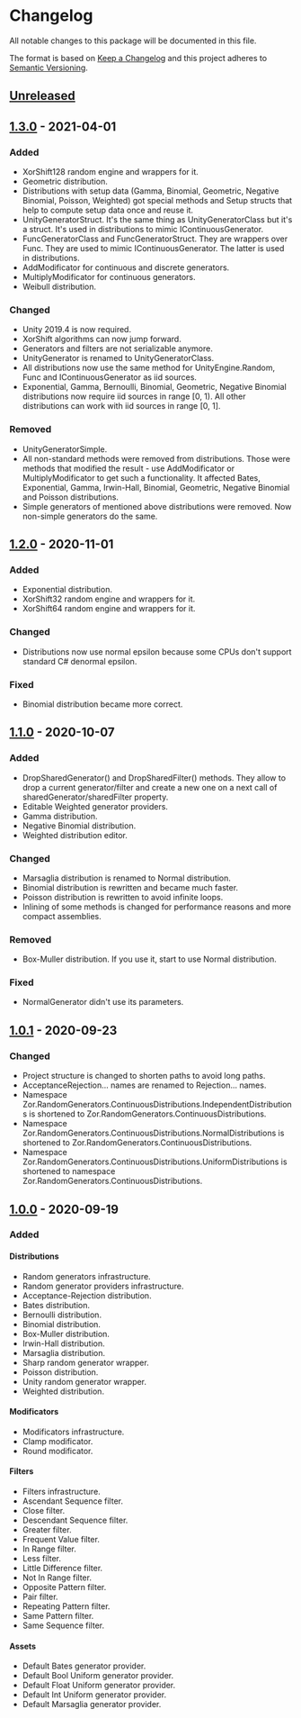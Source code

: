 # Changelog

All notable changes to this package will be documented in this file.

The format is based on [Keep a Changelog](http://keepachangelog.com/en/1.0.0/)
and this project adheres to [Semantic Versioning](http://semver.org/spec/v2.0.0.html).

## [Unreleased]

## [1.3.0] - 2021-04-01

### Added

- XorShift128 random engine and wrappers for it.
- Geometric distribution.
- Distributions with setup data (Gamma, Binomial, Geometric, Negative Binomial, Poisson, Weighted)
got special methods and Setup structs that help to compute setup data once and reuse it.
- UnityGeneratorStruct. It's the same thing as UnityGeneratorClass but it's a struct. 
It's used in distributions to mimic IContinuousGenerator.
- FuncGeneratorClass and FuncGeneratorStruct. They are wrappers over Func<float>. They are used
to mimic IContinuousGenerator. The latter is used in distributions.
- AddModificator for continuous and discrete generators.
- MultiplyModificator for continuous generators.
- Weibull distribution.

### Changed

- Unity 2019.4 is now required.
- XorShift algorithms can now jump forward.
- Generators and filters are not serializable anymore.
- UnityGenerator is renamed to UnityGeneratorClass.
- All distributions now use the same method for UnityEngine.Random, Func<float> and IContinuousGenerator
as iid sources.
- Exponential, Gamma, Bernoulli, Binomial, Geometric, Negative Binomial distributions now require
iid sources in range [0, 1). All other distributions can work with iid sources in range [0, 1].

### Removed

- UnityGeneratorSimple.
- All non-standard methods were removed from distributions. Those were methods that modified the result -
use AddModificator or MultiplyModificator to get such a functionality. It affected Bates, Exponential,
Gamma, Irwin-Hall, Binomial, Geometric, Negative Binomial and Poisson distributions.
- Simple generators of mentioned above distributions were removed. Now non-simple generators do the same.

## [1.2.0] - 2020-11-01

### Added

- Exponential distribution.
- XorShift32 random engine and wrappers for it.
- XorShift64 random engine and wrappers for it.

### Changed

- Distributions now use normal epsilon because 
some CPUs don't support standard C# denormal epsilon.

### Fixed

- Binomial distribution became more correct.

## [1.1.0] - 2020-10-07

### Added

- DropSharedGenerator() and DropSharedFilter() methods. They allow to drop a current generator/filter and create a new one on a next call of sharedGenerator/sharedFilter property.
- Editable Weighted generator providers.
- Gamma distribution.
- Negative Binomial distribution.
- Weighted distribution editor.

### Changed

- Marsaglia distribution is renamed to Normal distribution.
- Binomial distribution is rewritten and became much faster.
- Poisson distribution is rewritten to avoid infinite loops.
- Inlining of some methods is changed for performance reasons and more compact assemblies.

### Removed

- Box-Muller distribution. If you use it, start to use Normal distribution.

### Fixed

- NormalGenerator didn't use its parameters.

## [1.0.1] - 2020-09-23

### Changed

- Project structure is changed to shorten paths to avoid long paths.
- AcceptanceRejection... names are renamed to Rejection... names.
- Namespace Zor.RandomGenerators.ContinuousDistributions.IndependentDistributions is shortened to Zor.RandomGenerators.ContinuousDistributions.
- Namespace Zor.RandomGenerators.ContinuousDistributions.NormalDistributions is shortened to Zor.RandomGenerators.ContinuousDistributions.
- Namespace Zor.RandomGenerators.ContinuousDistributions.UniformDistributions is shortened to namespace Zor.RandomGenerators.ContinuousDistributions.

## [1.0.0] - 2020-09-19

### Added

#### Distributions
- Random generators infrastructure.
- Random generator providers infrastructure.
- Acceptance-Rejection distribution.
- Bates distribution.
- Bernoulli distribution.
- Binomial distribution.
- Box-Muller distribution.
- Irwin-Hall distribution.
- Marsaglia distribution.
- Sharp random generator wrapper.
- Poisson distribution.
- Unity random generator wrapper.
- Weighted distribution.

#### Modificators
- Modificators infrastructure.
- Clamp modificator.
- Round modificator.

#### Filters
- Filters infrastructure.
- Ascendant Sequence filter.
- Close filter.
- Descendant Sequence filter.
- Greater filter.
- Frequent Value filter.
- In Range filter.
- Less filter.
- Little Difference filter.
- Not In Range filter.
- Opposite Pattern filter.
- Pair filter.
- Repeating Pattern filter.
- Same Pattern filter.
- Same Sequence filter.

#### Assets
- Default Bates generator provider.
- Default Bool Uniform generator provider.
- Default Float Uniform generator provider.
- Default Int Uniform generator provider.
- Default Marsaglia generator provider.

[unreleased]: https://github.com/ZorPastaman/Random-Generators/compare/v1.3.0...HEAD
[1.3.0]: https://github.com/ZorPastaman/Random-Generators/releases/tag/v1.3.0
[1.2.0]: https://github.com/ZorPastaman/Random-Generators/releases/tag/v1.2.0
[1.1.0]: https://github.com/ZorPastaman/Random-Generators/releases/tag/v1.1.0
[1.0.1]: https://github.com/ZorPastaman/Random-Generators/releases/tag/v1.0.1
[1.0.0]: https://github.com/ZorPastaman/Random-Generators/releases/tag/v1.0.0
